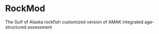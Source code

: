 RockMod
=======

The Gulf of Alaska rockfish customized version of AMAK integrated age-structured assessment
